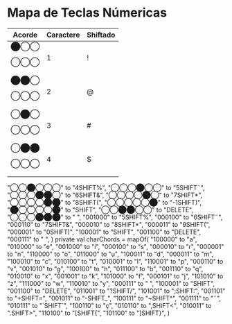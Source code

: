 # Mapa de Teclas Númericas
|Acorde|Caractere|Shiftado|
|-|-|-|
|⬤◯◯<p>◯◯◯|1|!|
|⬤⬤◯<p>◯◯◯|2|@|
|◯⬤◯<p>◯◯◯|3|#|
|◯⬤⬤<p>◯◯◯|4|$|
"◯◯⬤◯◯◯" to "4SHIFT%",
"◯◯◯⬤◯◯" to "5SHIFT¨",
"◯◯◯⬤⬤◯" to "6SHIFT&",
"◯◯◯◯⬤◯" to "7SHIFT*",
"◯◯◯◯⬤⬤" to "8SHIFT(",
"◯◯◯◯◯⬤" to "-1SHIFT)",
"⬤◯◯◯◯⬤" to "SHIFT",
"◯◯⬤⬤◯◯" to "DELETE",
"◯◯◯⬤⬤⬤" to " ",
        "001000" to "5SHIFT%",
        "000100" to "6SHIFT¨",
        "000110" to "7SHIFT&",
        "000010" to "8SHIFT*",
        "000011" to "9SHIFT(",
        "000001" to "0SHIFT)",
        "100001" to "SHIFT",
        "001100" to "DELETE",
        "000111" to " ",
    )
    private val charChords = mapOf(
        "100000" to "a",
        "010000" to "e",
        "001000" to "i",
        "000100" to "s",
        "000010" to "r",
        "000001" to "n",
        "110000" to "o",
        "011000" to "u",
        "100011" to "d",
        "000011" to "m",
        "100010" to "c",
        "010100" to "t",
        "010001" to "l",
        "110001" to "p",
        "000110" to "v",
        "001010" to "g",
        "100100" to "h",
        "011100" to "b",
        "001110" to "q",
        "010010" to "x",
        "001001" to "k",
        "101000" to "f",
        "000101" to "j",
        "101010" to "z",
        "111000" to "w",
        "110010" to "y",
        "000111" to " ",
        "100001" to "SHIFT",
        "001100" to "DELETE",
        "011001" to "?SHIFT/",
        "101001" to ";SHIFT:",
        "001101" to "+SHIFT=",
        "001011" to "-SHIFT_",
        "100111" to "~SHIFT^",
        "001111" to "¨",
        "010111" to "´SHIFT`",
        "100110" to "ç",
        "010110" to ",SHIFT<",
        "010011" to ".SHIFT>",
        "110100" to "[SHIFT{",
        "101100" to "]SHIFT}",
    )
